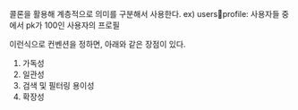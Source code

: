 콜론을 활용해 계층적으로 의미를 구분해서 사용한다.
ex) users:100:profile: 사용자들 중에서 pk가 100인 사용자의 프로필

이런식으로 컨벤션을 정하면, 아래와 같은 장점이 있다.
1. 가독성
2. 일관성
3. 검색 및 필터링 용이성
4. 확장성
